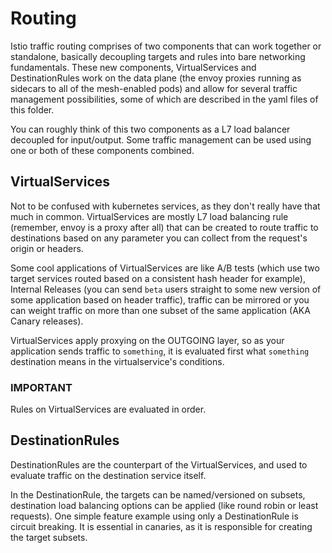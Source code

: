 # Routing

Istio traffic routing comprises of two components that can work together or standalone, basically decoupling targets and rules into bare networking fundamentals. These new components, VirtualServices and DestinationRules work on the data plane (the envoy proxies running as sidecars to all of the mesh-enabled pods) and allow for several traffic management possibilities, some of which are described in the yaml files of this folder.

You can roughly think of this two components as a L7 load balancer decoupled for input/output. Some traffic management can be used using one or both of these components combined.

## VirtualServices

Not to be confused with kubernetes services, as they don't really have that much in common. VirtualServices are mostly L7 load balancing rule (remember, envoy is a proxy after all) that can be created to route traffic to destinations based on any parameter you can collect from the request's origin or headers. 

Some cool applications of VirtualServices are like A/B tests (which use two target services routed based on a consistent hash header for example), Internal Releases (you can send `beta` users straight to some new version of some application based on header traffic), traffic can be mirrored or you can weight traffic on more than one subset of the same application (AKA Canary releases).

VirtualServices apply proxying on the OUTGOING layer, so as your application sends traffic to `something`, it is evaluated first what `something` destination means in the virtualservice's conditions.

### IMPORTANT

Rules on VirtualServices are evaluated in order.

## DestinationRules

DestinationRules are the counterpart of the VirtualServices, and used to evaluate traffic on the destination service itself. 

In the DestinationRule, the targets can be named/versioned on subsets, destination load balancing options can be applied (like round robin or least requests). One simple feature example using only a DestinationRule is circuit breaking. It is essential in canaries, as it is responsible for creating the target subsets.